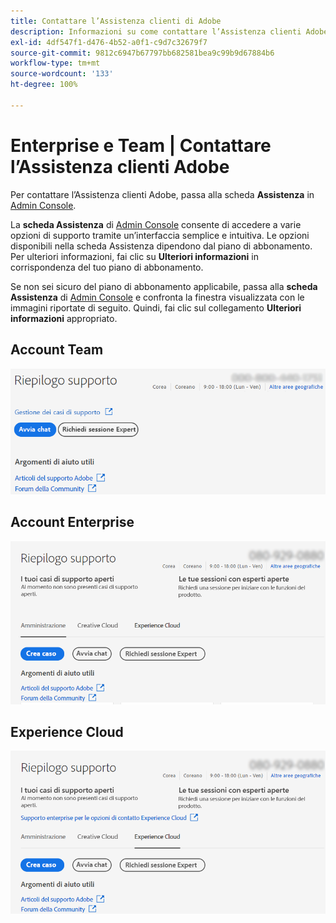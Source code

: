 ```yaml
---
title: Contattare l’Assistenza clienti di Adobe
description: Informazioni su come contattare l’Assistenza clienti Adobe per i clienti Team, Enterprise ed Experience Cloud.
exl-id: 4df547f1-d476-4b52-a0f1-c9d7c32679f7
source-git-commit: 9812c6947b67797bb682581bea9c99b9d67884b6
workflow-type: tm+mt
source-wordcount: '133'
ht-degree: 100%

---
```


# Enterprise e Team | Contattare l’Assistenza clienti Adobe

Per contattare l’Assistenza clienti Adobe, passa alla scheda **Assistenza** in [Admin Console](https://adminconsole.adobe.com/).

La **scheda Assistenza** di [Admin Console](https://adminconsole.adobe.com/) consente di accedere a varie opzioni di supporto tramite un’interfaccia semplice e intuitiva. Le opzioni disponibili nella scheda Assistenza dipendono dal piano di abbonamento. Per ulteriori informazioni, fai clic su **Ulteriori informazioni** in corrispondenza del tuo piano di abbonamento.

Se non sei sicuro del piano di abbonamento applicabile, passa alla **scheda Assistenza** di [Admin Console](https://adminconsole.adobe.com/) e confronta la finestra visualizzata con le immagini riportate di seguito. Quindi, fai clic sul collegamento **Ulteriori informazioni** appropriato.

## Account Team

![immagine team](assets/team.png)

<!--
[Learn more](https://helpx.adobe.com/enterprise/using/support-for-teams.html)
-->

## Account Enterprise

![immagine team](assets/enterprise.png)

<!--
[Learn more](https://helpx.adobe.com/enterprise/using/support-for-enterprise.html)
-->

## Experience Cloud

![immagine team](assets/ec.png)

<!--
[Learn more](https://www.adobe.com/go/ac_ec_not_supported_en)
-->
